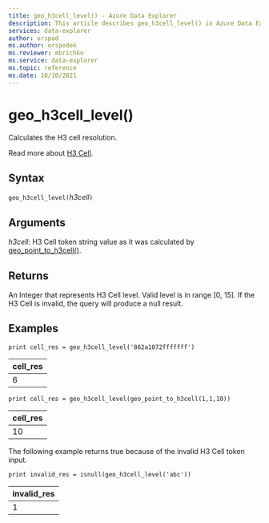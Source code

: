```yaml
---
title: geo_h3cell_level() - Azure Data Explorer
description: This article describes geo_h3cell_level() in Azure Data Explorer.
services: data-explorer
author: orspod
ms.author: orspodek
ms.reviewer: mbrichko
ms.service: data-explorer
ms.topic: reference
ms.date: 10/10/2021
---
```

# geo_h3cell_level()

Calculates the H3 cell resolution.

Read more about [H3 Cell](https://eng.uber.com/h3/).

## Syntax

`geo_h3cell_level(`*h3cell*`)`

## Arguments

*h3cell*: H3 Cell token string value as it was calculated by [geo_point_to_h3cell()](geo-point-to-h3cell-function.md).

## Returns

An Integer that represents H3 Cell level. Valid level is in range [0, 15]. If the H3 Cell is invalid, the query will produce a null result.

## Examples

<!-- csl: https://help.kusto.windows.net/Samples -->
```kusto
print cell_res = geo_h3cell_level('862a1072fffffff')
```

|cell_res|
|---|
|6|


<!-- csl: https://help.kusto.windows.net/Samples -->
```kusto
print cell_res = geo_h3cell_level(geo_point_to_h3cell(1,1,10))
```

|cell_res|
|---|
|10|


The following example returns true because of the invalid H3 Cell token input.

<!-- csl: https://help.kusto.windows.net/Samples -->
```kusto
print invalid_res = isnull(geo_h3cell_level('abc'))
```

|invalid_res|
|---|
|1|